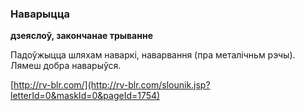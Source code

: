 ### Наварыцца
**дзеяслоў, закончанае трыванне**

Падоўжыцца шляхам наваркі, наварвання (пра металічньм рэчы). Лямеш добра наварыўся.

<a rel="author">[http://rv-blr.com/](http://rv-blr.com/slounik.jsp?letterId=0&maskId=0&pageId=1754)</a>
